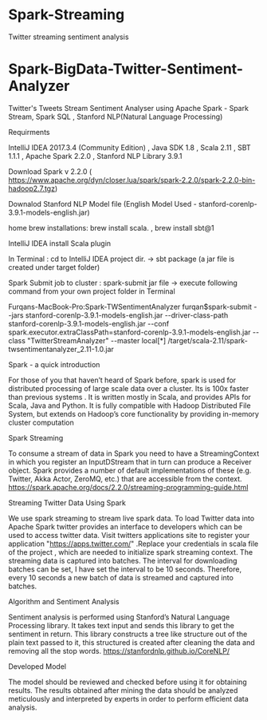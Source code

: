 # Spark-Streaming
Twitter streaming sentiment analysis

# Spark-BigData-Twitter-Sentiment-Analyzer

Twitter's Tweets Stream Sentiment Analyser using Apache Spark - Spark Stream, Spark SQL , Stanford NLP(Natural Language Processing)

Requirments

IntelliJ IDEA 2017.3.4 (Community Edition) , Java SDK 1.8 , Scala 2.11 , SBT 1.1.1 , Apache Spark 2.2.0 , Stanford NLP Library 3.9.1

Download Spark v 2.2.0 ( https://www.apache.org/dyn/closer.lua/spark/spark-2.2.0/spark-2.2.0-bin-hadoop2.7.tgz)

Downalod Stanford NLP Model file (English Model Used - stanford-corenlp-3.9.1-models-english.jar)

home brew installations: brew install scala.  , brew install sbt@1

IntelliJ IDEA install Scala plugin

In Terminal : cd to IntelliJ IDEA project dir. -> sbt package (a jar file is created under target folder)

Spark Submit job to cluster : spark-submit jar file ->  execute following command from your own project folder in Terminal

Furqans-MacBook-Pro:Spark-TWSentimentAnalyzer furqan$spark-submit --jars stanford-corenlp-3.9.1-models-english.jar --driver-class-path stanford-corenlp-3.9.1-models-english.jar --conf spark.executor.extraClassPath=stanford-corenlp-3.9.1-models-english.jar --class "TwitterStreamAnalyzer" --master local[*] /target/scala-2.11/spark-twsentimentanalyzer_2.11-1.0.jar



Spark - a quick introduction

For those of you that haven’t heard of Spark before, spark is used for distributed processing of large scale data over a cluster. Its is 100x faster than previous systems . It is written mostly in Scala, and provides APIs for Scala, Java and Python. It is fully compatible with Hadoop Distributed File System, but extends on Hadoop’s core functionality by providing in-memory cluster computation


Spark Streaming

To consume a stream of data in Spark you need to have a StreamingContext in which you register an InputDStream that in turn can produce a Receiver object. Spark provides a number of default implementations of these (e.g. Twitter, Akka Actor, ZeroMQ, etc.) that are accessible from the context.
https://spark.apache.org/docs/2.2.0/streaming-programming-guide.html

Streaming Twitter Data Using Spark

We use spark streaming to stream live spark data. To load Twitter data into Apache Spark twitter provides an interface to developers which can be used to access twitter data. Visit twitters applications site to register your application "https://apps.twitter.com/"  .Replace your credentials in scala file of the project ,  which are needed to initialize spark streaming context.
The streaming data is captured into batches. The interval for downloading batches can be set, I have set the interval to be 10 seconds. Therefore, every 10 seconds a new batch of data is streamed and captured into batches.

Algorithm and Sentiment Analysis

Sentiment analysis is performed using Stanford’s Natural Language Processing library. It takes text input and sends this library to get the sentiment in return. This library constructs a tree like structure out of the plain text passed to it, this structured is created after cleaning the data and removing all the stop words.
https://stanfordnlp.github.io/CoreNLP/

Developed Model

The model should be reviewed and checked before using it for obtaining results. The results obtained after mining the data should be analyzed meticulously and interpreted by experts in order to perform efficient data analysis.
